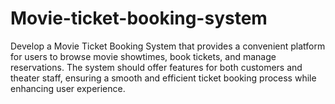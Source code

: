# Movie-ticket-booking-system
Develop a Movie Ticket Booking System that provides a convenient platform for users to browse movie showtimes, book tickets, and manage reservations. The system should offer features for both customers and theater staff, ensuring a smooth and efficient ticket booking process while enhancing user experience.
